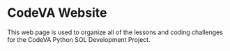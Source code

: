 # CodeVA Website

This web page is used to organize all of the lessons and coding challenges for the CodeVA Python SOL Development Project.

